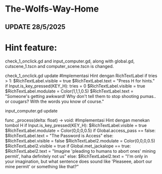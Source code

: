 # The-Wolfs-Way-Home
 
## UPDATE 28/5/2025

# Hint feature:

check_1_onclick.gd and input_computer.gd, along with global.gd, cutscene_1.tscn and computer_scene.tscn is changed.

check_1_onclick.gd update
#Implementasi Hint dengan RichTextLabel
	if tries > 1:
		$RichTextLabel.visible = true
		$RichTextLabel.text = "Press H for hints."
	if Input.is_key_pressed(KEY_H):
		tries = 0
		$RichTextLabel.visible = true
		$RichTextLabel.modulate = Color(1,1,1,0.5)
		$RichTextLabel.text = "Someone's getting awkward! Why don't tell them to stop shooting pumas.. or cougars? With the words you know of course."

input_computer.gd update

func _process(delta: float) -> void:
	#Implementasi Hint dengan menekan tombol H
	if Input.is_key_pressed(KEY_H):
		$RichTextLabel.visible = true
		$RichTextLabel.modulate = Color(0,0,0,0.5)
		if Global.access_pass == false:
			$RichTextLabel.text = "The Password is Access"
		else:
			$RichTextLabel.visible = false
			$RichTextLabel2.modulate = Color(0,0,0,0.5)
			$RichTextLabel2.visible = true
			if Global.met_jackalope == true:
				$RichTextLabel2.text = "Imagine 'pleading to humans to abort ones' mining permit', haha definitely not us"
			else:
				$RichTextLabel2.text = "I'm only in your imagination, but what sentence does sound like 'Pleaseee, abort our mine permit' or something like that?"
			
